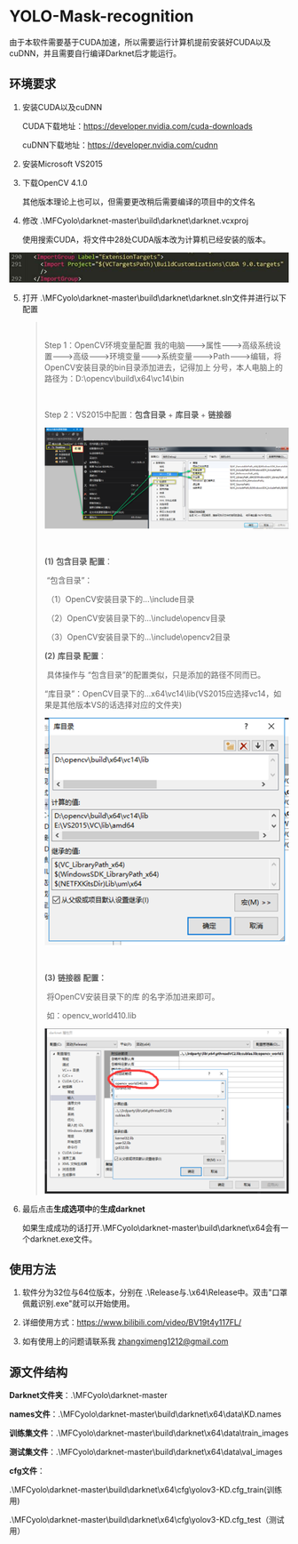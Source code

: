 # YOLO-Mask-recognition

由于本软件需要基于CUDA加速，所以需要运行计算机提前安装好CUDA以及cuDNN，并且需要自行编译Darknet后才能运行。

## 环境要求

1. 安装CUDA以及cuDNN

   CUDA下载地址：https://developer.nvidia.com/cuda-downloads

   cuDNN下载地址：https://developer.nvidia.com/cudnn

2. 安装Microsoft VS2015

3. 下载OpenCV 4.1.0

   其他版本理论上也可以，但需要更改稍后需要编译的项目中的文件名

4. 修改 .\MFCyolo\darknet-master\build\darknet\darknet.vcxproj

   使用搜索CUDA，将文件中28处CUDA版本改为计算机已经安装的版本。

![img](https://raw.githubusercontent.com/SixSen/PicGo/img/clip_image002.jpg)

5. 打开 .\MFCyolo\darknet-master\build\darknet\darknet.sln文件并进行以下配置

   >​       
   >
   >Step 1：OpenCV环境变量配置 我的电脑--->属性--->高级系统设置--->高级--->环境变量--->系统变量--->Path--->编辑，将OpenCV安装目录的bin目录添加进去，记得加上 分号，本人电脑上的路径为：D:\opencv\build\x64\vc14\bin
   >
   >​      
   >
   > Step 2：VS2015中配置：**包含目录** + **库目录** + **链接器**
   >
   >![img](https://raw.githubusercontent.com/SixSen/PicGo/img/20200601191907.png)
   >
   >​       
   >
   >**(1)** **包含目录** **配置**：
   >
   >​       “包含目录”：
   >
   >​       （1）OpenCV安装目录下的...\include目录
   >
   >​       （2）OpenCV安装目录下的...\include\opencv目录
   >
   >​       （3）OpenCV安装目录下的...\include\opencv2目录
   >
   >
   >
   >**(2)** **库目录** **配置**：
   >
   >​       具体操作与 “包含目录”的配置类似，只是添加的路径不同而已。
   >
   >​       “库目录”：OpenCV目录下的...x64\vc14\lib(VS2015应选择vc14，如果是其他版本VS的话选择对应的文件夹)
   >
   >![img](https://raw.githubusercontent.com/SixSen/PicGo/img/clip_image002.png)
   >
   >​       
   >
   > **(3)** **链接器** **配置：**
   >
   >​       将OpenCV安装目录下的库 的名字添加进来即可。
   >
   >​       如：opencv_world410.lib
   >
   >![img](https://raw.githubusercontent.com/SixSen/PicGo/img/20200601192104.png)
   >
   >

6. 最后点击**生成选项中**的**生成darknet**

   如果生成成功的话打开.\MFCyolo\darknet-master\build\darknet\x64会有一个darknet.exe文件。

   

## 使用方法

1. 软件分为32位与64位版本，分别在 .\Release与.\x64\Release中。双击"口罩佩戴识别.exe"就可以开始使用。

2. 详细使用方式：https://www.bilibili.com/video/BV19t4y117FL/

3. 如有使用上的问题请联系我 zhangximeng1212@gmail.com

## 源文件结构

**Darknet文件夹**：.\MFCyolo\darknet-master

**names文件**：.\MFCyolo\darknet-master\build\darknet\x64\data\KD.names

**训练集文件**：.\MFCyolo\darknet-master\build\darknet\x64\data\train_images

**测试集文件**：.\MFCyolo\darknet-master\build\darknet\x64\data\val_images

**cfg文件**：

.\MFCyolo\darknet-master\build\darknet\x64\cfg\yolov3-KD.cfg_train(训练用)

.\MFCyolo\darknet-master\build\darknet\x64\cfg\yolov3-KD.cfg_test（测试用）